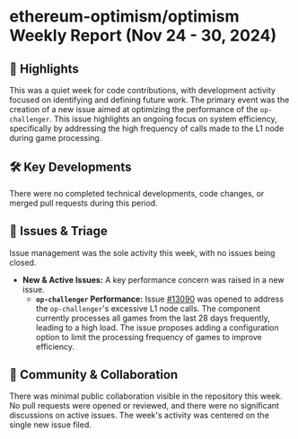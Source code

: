 # ethereum-optimism/optimism Weekly Report (Nov 24 - 30, 2024)

## 🚀 Highlights
This was a quiet week for code contributions, with development activity focused on identifying and defining future work. The primary event was the creation of a new issue aimed at optimizing the performance of the `op-challenger`. This issue highlights an ongoing focus on system efficiency, specifically by addressing the high frequency of calls made to the L1 node during game processing.

## 🛠️ Key Developments
There were no completed technical developments, code changes, or merged pull requests during this period.

## 🐛 Issues & Triage
Issue management was the sole activity this week, with no issues being closed.

- **New & Active Issues:** A key performance concern was raised in a new issue.
  - **`op-challenger` Performance:** Issue [#13090](https://github.com/ethereum-optimism/optimism/issues/13090) was opened to address the `op-challenger`'s excessive L1 node calls. The component currently processes all games from the last 28 days frequently, leading to a high load. The issue proposes adding a configuration option to limit the processing frequency of games to improve efficiency.

## 💬 Community & Collaboration
There was minimal public collaboration visible in the repository this week. No pull requests were opened or reviewed, and there were no significant discussions on active issues. The week's activity was centered on the single new issue filed.